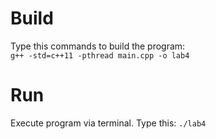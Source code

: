 # Build
Type this commands to build the program:<br/>
`g++ -std=c++11 -pthread main.cpp -o lab4`
# Run
Execute program via terminal. Type this:
`./lab4` 